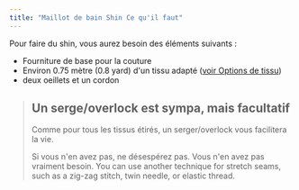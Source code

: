 ```yaml
---
title: "Maillot de bain Shin Ce qu'il faut"
---
```


Pour faire du shin, vous aurez besoin des éléments suivants :

- Fourniture de base pour la couture
- Environ 0.75 mètre (0.8 yard) d'un tissu adapté ([voir Options de tissu](/docs/designs/shin/fabric))
- deux oeillets et un cordon

> ## Un serge/overlock est sympa, mais facultatif
> 
> Comme pour tous les tissus étirés, un serger/overlock vous facilitera la vie.
> 
> Si vous n'en avez pas, ne désespérez pas. Vous n'en avez pas vraiment besoin. You can use another technique for stretch seams, such as a zig-zag stitch, twin needle, or elastic thread.
